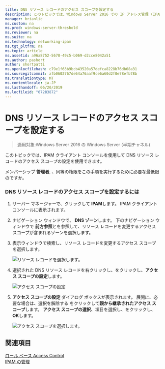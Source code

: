 ```yaml
---
title: DNS リソース レコードのアクセス スコープを設定する
description: このトピックでは、Windows Server 2016 での IP アドレス管理 (IPAM) の管理ガイドの一部です。
manager: brianlic
ms.custom: na
ms.prod: windows-server-threshold
ms.reviewer: na
ms.suite: na
ms.technology: networking-ipam
ms.tgt_pltfrm: na
ms.topic: article
ms.assetid: a96a8752-5678-49c5-b069-d2cce8042a51
ms.author: pashort
author: shortpatti
ms.openlocfilehash: c79e1f63b9bcb43520a57defca8228b76db68a31
ms.sourcegitcommit: afb0602767de64a76aaf9ce6a60d2f0e78efb78b
ms.translationtype: MT
ms.contentlocale: ja-JP
ms.lasthandoff: 06/20/2019
ms.locfileid: "67283872"
---
```

# <a name="set-access-scope-for-dns-resource-records"></a>DNS リソース レコードのアクセス スコープを設定する

>適用対象:Windows Server 2016 の Windows Server (半期チャネル)

このトピックでは、IPAM クライアント コンソールを使用して DNS リソース レコードのアクセス スコープの設定を使用できます。  
  
メンバーシップ **管理者**, 、同等の権限をこの手順を実行するために必要な最低限のですか。  
  
### <a name="to-set-access-scope-for-dns-resource-records"></a>DNS リソース レコードのアクセス スコープを設定するには  
  
1.  サーバー マネージャーで、クリックして  **IPAM**します。 IPAM クライアント コンソールに表示されます。  
  
2.  ナビゲーション ウィンドウで、 **DNS ゾーン**します。  下のナビゲーション ウィンドウで **前方参照**とを参照して、リソース レコードを変更するアクセス スコープが含まれるゾーンを選択します。  
  
3.  表示ウィンドウで検索し、リソース レコードを変更するアクセス スコープを選択します。  
  
    ![リソース レコードを選択します。](../../media/Set-Access-Scope-for-DNS-Resource-Records/ipam_RestrictUserToRRControl_02.jpg)  
  
4.  選択された DNS リソース レコードを右クリックし、をクリックし、**アクセス スコープの設定**します。  
  
    ![アクセス スコープの設定](../../media/Set-Access-Scope-for-DNS-Resource-Records/ipam_RestrictUserToRRControl_03.jpg)  
  
5.  **アクセス スコープの設定** ダイアログ ボックスが表示されます。 展開に、必要な場合は、選択を解除する をクリックして**親から継承されたアクセス スコープ**します。 **アクセス スコープの選択**、項目を選択し、をクリックし、 **OK**します。  
  
    ![アクセス スコープを選択します。](../../media/Set-Access-Scope-for-DNS-Resource-Records/ipam_RestrictUserToRRControl_04.jpg)  
  
## <a name="see-also"></a>関連項目  
[ロール ベース Access Control](Role-based-Access-Control.md)  
[IPAM の管理](Manage-IPAM.md)  
  


